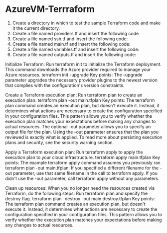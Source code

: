 # AzureVM-Terrraform
1. Create a directory in which to test the sample Terraform code and make it the current directory.
2. Create a file named providers.tf and insert the following code
3. Create a file named ssh.tf and insert the following code:
4. Create a file named main.tf and insert the following code:
5. Create a file named variables.tf and insert the following code:
6. Create a file named outputs.tf and insert the following code:

Initialize Terraform:
Run terraform init to initialize the Terraform deployment. This command downloads the Azure provider required to manage your Azure resources.
terraform init -upgrade
Key points:
The -upgrade parameter upgrades the necessary provider plugins to the newest version that complies with the configuration's version constraints.

Create a Terraform execution plan:
Run terraform plan to create an execution plan.
terraform plan -out main.tfplan
Key points:
The terraform plan command creates an execution plan, but doesn't execute it. Instead, it determines what actions are necessary to create the configuration specified in your configuration files. This pattern allows you to verify whether the execution plan matches your expectations before making any changes to actual resources.
The optional -out parameter allows you to specify an output file for the plan. Using the -out parameter ensures that the plan you reviewed is exactly what is applied.
To read more about persisting execution plans and security, see the security warning section.

Apply a Terraform execution plan:
Run terraform apply to apply the execution plan to your cloud infrastructure.
terraform apply main.tfplan
Key points:
The example terraform apply command assumes you previously ran terraform plan -out main.tfplan.
If you specified a different filename for the -out parameter, use that same filename in the call to terraform apply.
If you didn't use the -out parameter, call terraform apply without any parameters.

Clean up resources:
When you no longer need the resources created via Terraform, do the following steps:
Run terraform plan and specify the destroy flag.
terraform plan -destroy -out main.destroy.tfplan
Key points:
The terraform plan command creates an execution plan, but doesn't execute it. Instead, it determines what actions are necessary to create the configuration specified in your configuration files. This pattern allows you to verify whether the execution plan matches your expectations before making any changes to actual resources.